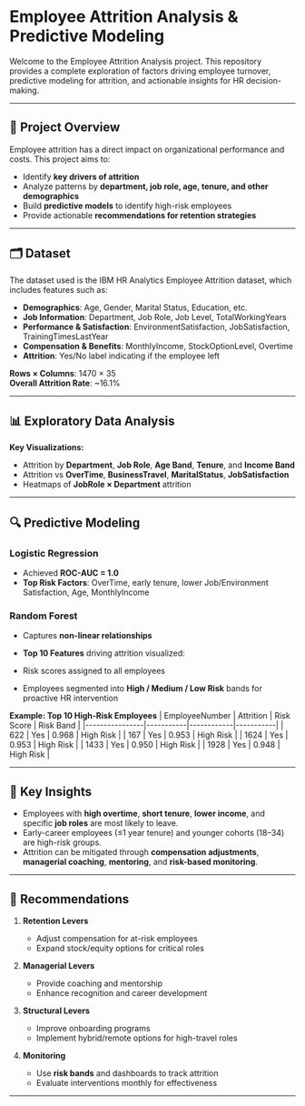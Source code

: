 
# Employee Attrition Analysis & Predictive Modeling

Welcome to the Employee Attrition Analysis project. This repository provides a complete exploration of factors driving employee turnover, predictive modeling for attrition, and actionable insights for HR decision-making.

---

## 📌 Project Overview

Employee attrition has a direct impact on organizational performance and costs. This project aims to:
- Identify **key drivers of attrition**
- Analyze patterns by **department, job role, age, tenure, and other demographics**
- Build **predictive models** to identify high-risk employees
- Provide actionable **recommendations for retention strategies**

---

## 🗂️ Dataset

The dataset used is the IBM HR Analytics Employee Attrition dataset, which includes features such as:
- **Demographics**: Age, Gender, Marital Status, Education, etc.
- **Job Information**: Department, Job Role, Job Level, TotalWorkingYears
- **Performance & Satisfaction**: EnvironmentSatisfaction, JobSatisfaction, TrainingTimesLastYear
- **Compensation & Benefits**: MonthlyIncome, StockOptionLevel, Overtime
- **Attrition**: Yes/No label indicating if the employee left

**Rows × Columns**: 1470 × 35  
**Overall Attrition Rate**: ~16.1%

---

## 📊 Exploratory Data Analysis

**Key Visualizations:**
- Attrition by **Department**, **Job Role**, **Age Band**, **Tenure**, and **Income Band**
- Attrition vs **OverTime**, **BusinessTravel**, **MaritalStatus**, **JobSatisfaction**
- Heatmaps of **JobRole × Department** attrition





---

## 🔍 Predictive Modeling

### Logistic Regression
- Achieved **ROC-AUC = 1.0**
- **Top Risk Factors**: OverTime, early tenure, lower Job/Environment Satisfaction, Age, MonthlyIncome

### Random Forest
- Captures **non-linear relationships**
- **Top 10 Features** driving attrition visualized:



- Risk scores assigned to all employees
- Employees segmented into **High / Medium / Low Risk** bands for proactive HR intervention

**Example: Top 10 High-Risk Employees**
| EmployeeNumber | Attrition | Risk Score | Risk Band |
|----------------|-----------|------------|-----------|
| 622            | Yes       | 0.968      | High Risk |
| 167            | Yes       | 0.953      | High Risk |
| 1624           | Yes       | 0.953      | High Risk |
| 1433           | Yes       | 0.950      | High Risk |
| 1928           | Yes       | 0.948      | High Risk |

---

## 📝 Key Insights

- Employees with **high overtime**, **short tenure**, **lower income**, and specific **job roles** are most likely to leave.
- Early-career employees (≤1 year tenure) and younger cohorts (18–34) are high-risk groups.
- Attrition can be mitigated through **compensation adjustments**, **managerial coaching**, **mentoring**, and **risk-based monitoring**.

---

## 🚀 Recommendations

1. **Retention Levers**
   - Adjust compensation for at-risk employees
   - Expand stock/equity options for critical roles

2. **Managerial Levers**
   - Provide coaching and mentorship
   - Enhance recognition and career development

3. **Structural Levers**
   - Improve onboarding programs
   - Implement hybrid/remote options for high-travel roles

4. **Monitoring**
   - Use **risk bands** and dashboards to track attrition
   - Evaluate interventions monthly for effectiveness

---



